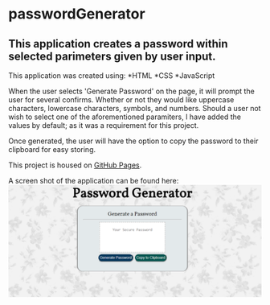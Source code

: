 # passwordGenerator

## This application creates a password within selected parimeters given by user input.

This application was created using:
*HTML
*CSS
*JavaScript

When the user selects 'Generate Password' on the page, it will prompt the user for several confirms. Whether or not they would like uppercase characters, lowercase characters, symbols, and numbers. Should a user not wish to select one of the aforementioned paramiters, I have added the values by default; as it was a requirement for this project.

Once generated, the user will have the option to copy the password to their clipboard for easy storing.

This project is housed on [GitHub Pages](https://electrovert.github.io/passwordGenerator/.).

A screen shot of the application can be found here: ![Password Generator](css/images/passwordGenerator.png)




